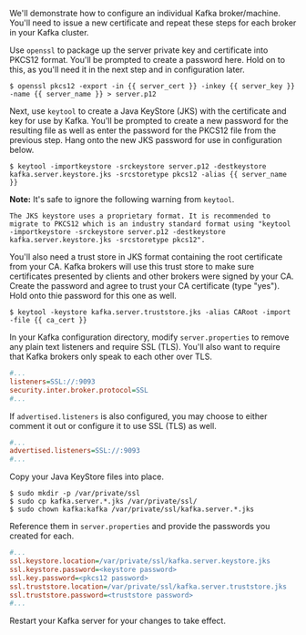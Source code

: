 We'll demonstrate how to configure an individual Kafka broker/machine. You'll need to issue a new certificate and repeat these steps for each broker in your Kafka cluster.

Use `openssl` to package up the server private key and certificate into PKCS12 format. You'll be prompted to create a password here. Hold on to this, as you'll need it in the next step and in configuration later.

```shell-session
$ openssl pkcs12 -export -in {{ server_cert }} -inkey {{ server_key }} -name {{ server_name }} > server.p12
```

Next, use `keytool` to create a Java KeyStore (JKS) with the certificate and key for use by Kafka. You'll be prompted to create a new password for the resulting file as well as enter the password for the PKCS12 file from the previous step. Hang onto the new JKS password for use in configuration below.

```shell-session
$ keytool -importkeystore -srckeystore server.p12 -destkeystore kafka.server.keystore.jks -srcstoretype pkcs12 -alias {{ server_name }}
```

**Note:** It's safe to ignore the following warning from `keytool`.

```
The JKS keystore uses a proprietary format. It is recommended to migrate to PKCS12 which is an industry standard format using "keytool -importkeystore -srckeystore server.p12 -destkeystore kafka.server.keystore.jks -srcstoretype pkcs12".
```

You'll also need a trust store in JKS format containing the root certificate from your CA. Kafka brokers will use this trust store to make sure certificates presented by clients and other brokers were signed by your CA. Create the password and agree to trust your CA certificate (type "yes"). Hold onto thie password for this one as well.

```shell-session
$ keytool -keystore kafka.server.truststore.jks -alias CARoot -import -file {{ ca_cert }}
```

In your Kafka configuration directory, modify `server.properties` to remove any plain text listeners and require SSL (TLS). You'll also want to require that Kafka brokers only speak to each other over TLS.

```ini
#...
listeners=SSL://:9093
security.inter.broker.protocol=SSL
#...
```

If `advertised.listeners` is also configured, you may choose to either comment it out or configure it to use SSL (TLS) as well.

```ini
#...
advertised.listeners=SSL://:9093
#...
```

Copy your Java KeyStore files into place.

```shell-session
$ sudo mkdir -p /var/private/ssl
$ sudo cp kafka.server.*.jks /var/private/ssl/
$ sudo chown kafka:kafka /var/private/ssl/kafka.server.*.jks
```

Reference them in `server.properties` and provide the passwords you created for each.

```ini
#...
ssl.keystore.location=/var/private/ssl/kafka.server.keystore.jks
ssl.keystore.password=<keystore password>
ssl.key.password=<pkcs12 password>
ssl.truststore.location=/var/private/ssl/kafka.server.truststore.jks
ssl.truststore.password=<truststore password>
#...
```

Restart your Kafka server for your changes to take effect.
